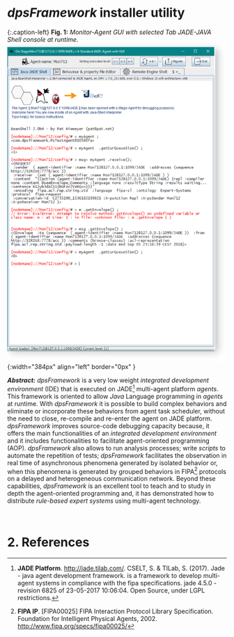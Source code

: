 # _dpsFramework_ installer utility 


{:.caption-left}
**Fig. 1:** _Monitor-Agent GUI with selected Tab JADE-JAVA Shell console at runtime._<br>
![](/assets/images/psMonitorAgent00.png){:width="384px" align="left"  border="0px" }



**_Abstract:_**  _dpsFramework_ is a very low weight _integrated development environment_ (IDE) that is executed on JADE[^TILAB] multi-agent platform _agents_. This framework is oriented to allow _Java_ Language programming in _agents_ at runtime. With _dpsFramework_ it is possible to build complex behaviors and eliminate or incorporate these behaviors from agent task scheduler, without the need to close, re-compile and re-enter the agent on JADE  platform. _dpsFramework_ improves source-code debugging capacity because, it offers the main functionalities of an _integrated development environment_ and it includes functionalities to facilitate agent-oriented programming (AOP).
_dpsFramework_ also allows to run analysis processes; write _scripts_ to automate the repetition of tests; _dpsFramework_  facilitates the observation in real time of asynchronous phenomena generated by isolated behavior or, when this phenomena is generated by grouped behaviors in FIPA[^FIPA] protocols on a delayed and heterogeneous communication network. Beyond these capabilities, _dpsFramework_ is an excellent tool to teach and to study in depth the agent-oriented programming and, it has demonstrated how to distribute _rule-based expert systems_  using multi-agent technology.

<br>


# 2. References 


[^TILAB]: **JADE Platform**. <http://jade.tilab.com/>. CSELT, S. & TILab, S. (2017). Jade - java agent development framework. is a framework to develop multi-agent systems in compliance with the fipa specifications. jade 4.5.0 - revision 6825 of 23-05-2017 10:06:04. Open Source, under LGPL restrictions.

[^SHOHAM]: **Agent Oriented Programming**. Shoham, Y. (2005). Agent oriented programming: An overview of the framework and summary of recent research. <https://link.springer.com/chapter/10.1007/3-540-58095-6_9>


[^FIPA]: **FIPA IP**. [FIPA00025] FIPA Interaction Protocol Library Specification. Foundation for Intelligent Physical Agents, 2002. <http://www.fipa.org/specs/fipa00025/> 



[^HSQL]: **HyperSQL**: HSQLDB - 100% Java Database. <http://hsqldb.org/>

